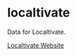 localtivate
===========

Data for Localtivate.

[Localtivate Website](http://okfnscot.github.io/localtivate/index.html)
